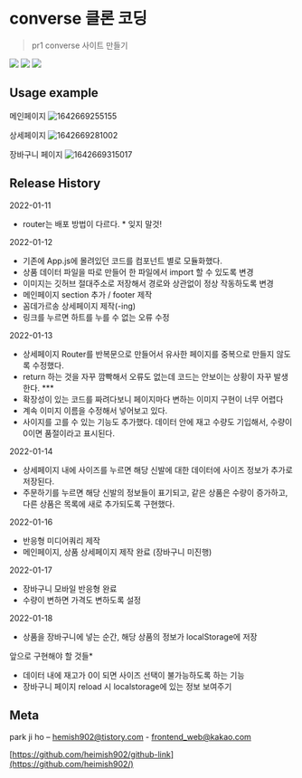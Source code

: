 # converse 클론 코딩

> pr1
> converse 사이트 만들기

<img src="https://img.shields.io/badge/-HTML5-E34F26?style=flat&logo=HTML5" /> <img src="https://img.shields.io/badge/-CSS3-1572B6?style=flat&logo=CSS3" /> <img src="https://img.shields.io/badge/-jQuery-0769AD?style=flat&logo=react" />

## Usage example

메인페이지
![1642669255155](https://user-images.githubusercontent.com/93975793/150306992-d139aeac-a3ae-4bc0-835c-d5cec11e8d1b.png)

상세페이지
![1642669281002](https://user-images.githubusercontent.com/93975793/150307101-54586e47-3f70-4476-bbfd-541e1be8827d.png)

장바구니 페이지
![1642669315017](https://user-images.githubusercontent.com/93975793/150307126-4736cbe4-35ab-46a6-83de-c275f55519d1.png)

## Release History

2022-01-11

- router는 배포 방법이 다르다. \* 잊지 말것!

2022-01-12

- 기존에 App.js에 몰려있던 코드를 컴포넌트 별로 모듈화했다.
- 상품 데이터 파일을 따로 만들어 한 파일에서 import 할 수 있도록 변경
- 이미지는 깃허브 절대주소로 저장해서 경로와 상관없이 정상 작동하도록 변경
- 메인페이지 section 추가 / footer 제작
- 꼼데가르송 상세페이지 제작(-ing)
- 링크를 누르면 하트를 누를 수 없는 오류 수정

2022-01-13

- 상세페이지 Router를 반복문으로 만들어서 유사한 페이지를 중복으로 만들지 않도록 수정했다.
- return 하는 것을 자꾸 깜빡해서 오류도 없는데 코드는 안보이는 상황이 자꾸 발생한다. \*\*\*
- 확장성이 있는 코드를 짜려다보니 페이지마다 변하는 이미지 구현이 너무 어렵다
- 계속 이미지 이름을 수정해서 넣어보고 있다.
- 사이지를 고를 수 있는 기능도 추가했다. 데이터 안에 재고 수량도 기입해서, 수량이 0이면 품절이라고 표시된다.

2022-01-14

- 상세페이지 내에 사이즈를 누르면 해당 신발에 대한 데이터에 사이즈 정보가 추가로 저장된다.
- 주문하기를 누르면 해당 신발의 정보들이 표기되고, 같은 상품은 수량이 증가하고, 다른 상품은 목록에 새로 추가되도록 구현했다.

2022-01-16

- 반응형 미디어쿼리 제작
- 메인페이지, 상품 상세페이지 제작 완료 (장바구니 미진행)

2022-01-17

- 장바구니 모바일 반응형 완료
- 수량이 변하면 가격도 변하도록 설정

2022-01-18

- 상품을 장바구니에 넣는 순간, 해당 상품의 정보가 localStorage에 저장

앞으로 구현해야 할 것들\*

- 데이터 내에 재고가 0이 되면 사이즈 선택이 불가능하도록 하는 기능
- 장바구니 페이지 reload 시 localstorage에 있는 정보 보여주기

## Meta

park ji ho – [hemish902@tistory.com](https://heimish902@tistory.com) - frontend_web@kakao.com

[https://github.com/heimish902/github-link](https://github.com/heimish902/)
